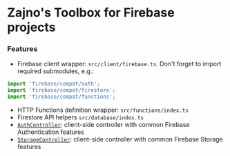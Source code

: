 # Zajno's Toolbox for Firebase projects

### Features

* Firebase client wrapper: `src/client/firebase.ts`. Don't forget to import required submodules, e.g.:

```typescript
import 'firebase/compat/auth';
import 'firebase/compat/firestore';
import 'firebase/compat/functions';
```

* HTTP Functions definition wrapper: `src/functions/index.ts`
* Firestore API helpers `src/database/index.ts`
* [`AuthController`](src/client/controllers/auth.ts): client-side controller with common Firebase Authentication features
* [`StorageController`](src/client/controllers/storage.ts): client-side controller with common Firebase Storage features
